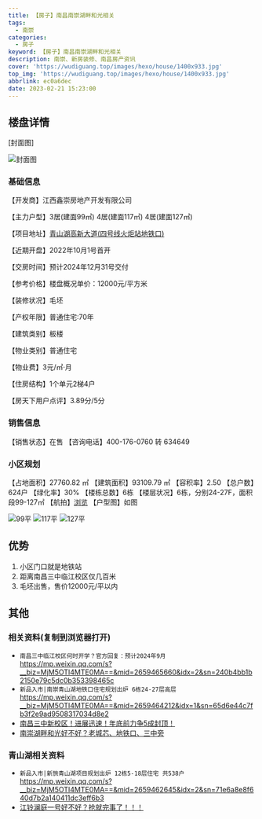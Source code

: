 ```yaml
---
title: 【房子】南昌南崇湖畔和光相关
tags:
  - 南崇
categories:
  - 房子
keyword: 【房子】南昌南崇湖畔和光相关
description: 南崇、新房装修、南昌房产资讯
cover: 'https://wudiguang.top/images/hexo/house/1400x933.jpg'
top_img: 'https://wudiguang.top/images/hexo/house/1400x933.jpg'
abbrlink: ec0a6dec
date: 2023-02-21 15:23:00
---
```


## 楼盘详情

[封面图]

![封面图](https://wudiguang.top/images/hexo/house/1400x933.jpg)

### 基础信息

【开发商】江西鑫崇房地产开发有限公司

【主力户型】3居(建面99㎡) 4居(建面117㎡) 4居(建面127㎡)

【项目地址】[青山湖高新大道(四号线火炬站地铁口)](https://www.amap.com/search?query=%E5%8D%97%E6%98%8C%E5%8D%97%E5%B4%87%E6%B9%96%E7%95%94%E5%92%8C%E5%85%89&city=360100&geoobj=115.201398%7C28.514038%7C116.97762%7C28.871106&zoom=10.15)

【近期开盘】2022年10月1号首开

【交房时间】预计2024年12月31号交付

【参考价格】楼盘概况单价：12000元/平方米

【装修状况】毛坯

【产权年限】普通住宅:70年

【建筑类别】板楼

【物业类别】普通住宅

【物业费】3元/㎡·月

【住房结构】1个单元2梯4户

【房天下用户点评】3.89分/5分

### 销售信息

【销售状态】在售
【咨询电话】400-176-0760 转 634649

### 小区规划

【占地面积】27760.82 ㎡
【建筑面积】93109.79 ㎡
【容积率】2.50
【总户数】624户
【绿化率】30%
【楼栋总数】6栋
【楼层状况】6栋，分别24-27F，面积段99-127㎡
【航拍】[浏览](https://nc.newhouse.fang.com/loupan/2310202758/photo/)
【户型图】如图

![99平](https://wudiguang.top/images/hexo/house/house-99.jpg)
![117平](https://wudiguang.top/images/hexo/house/house-117.jpg)
![127平](https://wudiguang.top/images/hexo/house/house-127.jpg)
<!-- <div id='layout' style='text-align: center'>
    <div style='display: inline-block;'>
        <img src ='https://wudiguang.top/images/hexo/house/house-99.jpg'>
    </div>
    <div style='display: inline-block;'>
        <img src ='https://wudiguang.top/images/hexo/house/house-117.jpg'>
    </div>
    <div style="display: inline-block;">
        <img src ='https://wudiguang.top/images/hexo/house/house-127.jpg'>
    </div>
</div> -->

## 优势

1. 小区门口就是地铁站
2. 距离南昌三中临江校区仅几百米
3. 毛坯出售，售价12000元/平以内

## 其他

### 相关资料(复制到浏览器打开)

* `南昌三中临江校区何时开学？官方回复：预计2024年9月` https://mp.weixin.qq.com/s?__biz=MjM5OTI4MTE0MA==&mid=2659465660&idx=2&sn=240b4bb1b2150e79c5dc0b353398465c
* `新品入市|南崇青山湖地铁口住宅规划出炉 6栋24-27层高层` https://mp.weixin.qq.com/s?__biz=MjM5OTI4MTE0MA==&mid=2659464212&idx=1&sn=65d6e44c7fb3f2e9ad9508317034d8e2
* [南昌三中新校区！进展迅速！年底前力争5成封顶！](https://nc.loupan.com/html/news/202211/5002677.html)
* [南崇湖畔和光好不好？老城芯、地铁口、三中旁](https://nc.loupan.com/html/news/202302/5043631.html)


### 青山湖相关资料
* `新品入市|新旅青山湖项目规划出炉 12栋5-18层住宅 共538户` https://mp.weixin.qq.com/s?__biz=MjM5OTI4MTE0MA==&mid=2659462645&idx=2&sn=71e6a8e8f640d7b2a140411dc3eff6b3
* [江铃澜庭一号好不好？抢就完事了！！！](https://nc.loupan.com/html/news/202302/5044484.html)
